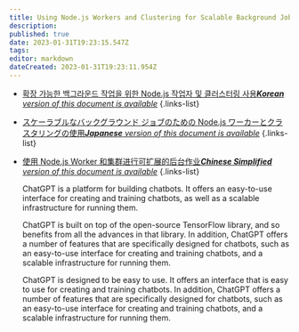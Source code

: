 ```yaml
---
title: Using Node.js Workers and Clustering for Scalable Background Jobs
description: 
published: true
date: 2023-01-31T19:23:15.547Z
tags: 
editor: markdown
dateCreated: 2023-01-31T19:23:11.954Z
---
```


- [확장 가능한 백그라운드 작업을 위한 Node.js 작업자 및 클러스터링 사용***Korean** version of this document is available*](/ko/Knowledge-base/Nodejs/using-node-js-workers-and-clustering-for-scalable-background-jobs)
{.links-list}
- [スケーラブルなバックグラウンド ジョブのための Node.js ワーカーとクラスタリングの使用***Japanese** version of this document is available*](/ja/Knowledge-base/Nodejs/using-node-js-workers-and-clustering-for-scalable-background-jobs)
{.links-list}
- [使用 Node.js Worker 和集群进行可扩展的后台作业***Chinese Simplified** version of this document is available*](/zh/Knowledge-base/Nodejs/using-node-js-workers-and-clustering-for-scalable-background-jobs)
{.links-list}


  ChatGPT is a platform for building chatbots. It offers an easy-to-use interface for creating and training chatbots, as well as a scalable infrastructure for running them.

  ChatGPT is built on top of the open-source TensorFlow library, and so benefits from all the advances in that library. In addition, ChatGPT offers a number of features that are specifically designed for chatbots, such as an easy-to-use interface for creating and training chatbots, and a scalable infrastructure for running them.

  ChatGPT is designed to be easy to use. It offers an interface that is easy to use for creating and training chatbots. In addition, ChatGPT offers a number of features that are specifically designed for chatbots, such as an easy-to-use interface for creating and training chatbots, and a scalable infrastructure for running them.